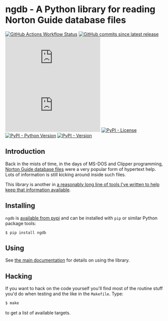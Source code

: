 # ngdb - A Python library for reading Norton Guide database files

[![GitHub Actions Workflow Status](https://img.shields.io/github/actions/workflow/status/davep/ngdb.py/style-and-lint.yaml)](https://github.com/davep/ngdb.py/actions)
[![GitHub commits since latest release](https://img.shields.io/github/commits-since/davep/ngdb.py/latest)](https://github.com/davep/ngdb.py/commits/main/)
[![GitHub Issues or Pull Requests](https://img.shields.io/github/issues/davep/ngdb.py)](https://github.com/davep/ngdb.py/issues)
[![GitHub Release Date](https://img.shields.io/github/release-date/davep/ngdb.py)](https://github.com/davep/ngdb.py/releases)
[![PyPI - License](https://img.shields.io/pypi/l/ngdb)](https://github.com/davep/ngdb.py/blob/main/LICENSE)
[![PyPI - Python Version](https://img.shields.io/pypi/pyversions/ngdb)](https://github.com/davep/ngdb.py/blob/main/pyproject.toml)
[![PyPI - Version](https://img.shields.io/pypi/v/ngdb)](https://pypi.org/project/ngdb/)

## Introduction

Back in the mists of time, in the days of MS-DOS and Clipper programming,
[Norton Guide database files](https://en.wikipedia.org/wiki/Norton_Guides)
were a very popular form of hypertext help. Lots of information is still
kicking around inside such files.

This library is another in [a reasonably long line of tools I've written to
help keep that information available](http://www.davep.org/norton-guides/).

## Installing

`ngdb` is [available from pypi](https://pypi.org/project/ngdb/) and can be
installed with `pip` or similar Python package tools:

```shell
$ pip install ngdb
```

## Using

See [the main documentation](https://blog.davep.org/ngdb.py/) for details on
using the library.

## Hacking

If you want to hack on the code yourself you'll find most of the routine
stuff you'd do when testing and the like in the `Makefile`. Type:

```sh
$ make
```

to get a list of available targets.

[//]: # (README.md ends here)
